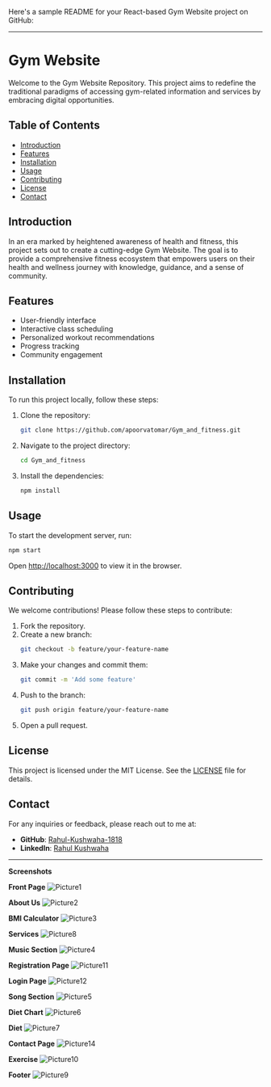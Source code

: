 Here's a sample README for your React-based Gym Website project on GitHub:

---

# Gym Website

Welcome to the Gym Website Repository. This project aims to redefine the traditional paradigms of accessing gym-related information and services by embracing digital opportunities.

## Table of Contents

- [Introduction](#introduction)
- [Features](#features)
- [Installation](#installation)
- [Usage](#usage)
- [Contributing](#contributing)
- [License](#license)
- [Contact](#contact)

## Introduction

In an era marked by heightened awareness of health and fitness, this project sets out to create a cutting-edge Gym Website. The goal is to provide a comprehensive fitness ecosystem that empowers users on their health and wellness journey with knowledge, guidance, and a sense of community.

## Features

- User-friendly interface
- Interactive class scheduling
- Personalized workout recommendations
- Progress tracking
- Community engagement

## Installation

To run this project locally, follow these steps:

1. Clone the repository:
   ```sh
   git clone https://github.com/apoorvatomar/Gym_and_fitness.git
   ```
2. Navigate to the project directory:
   ```sh
   cd Gym_and_fitness
   ```
3. Install the dependencies:
   ```sh
   npm install
   ```

## Usage

To start the development server, run:
```sh
npm start
```

Open [http://localhost:3000](http://localhost:3000) to view it in the browser.

## Contributing

We welcome contributions! Please follow these steps to contribute:

1. Fork the repository.
2. Create a new branch:
   ```sh
   git checkout -b feature/your-feature-name
   ```
3. Make your changes and commit them:
   ```sh
   git commit -m 'Add some feature'
   ```
4. Push to the branch:
   ```sh
   git push origin feature/your-feature-name
   ```
5. Open a pull request.

## License

This project is licensed under the MIT License. See the [LICENSE](LICENSE) file for details.

## Contact

For any inquiries or feedback, please reach out to me at:

- **GitHub**: [Rahul-Kushwaha-1818](https://github.com/Rahul-Kushwaha-1818/)
- **LinkedIn**: [Rahul Kushwaha](https://www.linkedin.com/in/rahul-kushwaha1818)

---

**Screenshots**

**Front Page**
![Picture1](https://github.com/Rahul-Kushwaha-1818/Gym-and-fitness/assets/174146333/d1b7f1fc-9309-46f5-90c1-a1d70fdf213e)


**About Us**
![Picture2](https://github.com/Rahul-Kushwaha-1818/Gym-and-fitness/assets/174146333/1872e5c8-a5c6-43eb-a19d-0e7b8548fabc)


**BMI Calculator**
![Picture3](https://github.com/Rahul-Kushwaha-1818/Gym-and-fitness/assets/174146333/05946e6b-48b2-4514-bb53-b66f653590fa)


**Services**
![Picture8](https://github.com/Rahul-Kushwaha-1818/Gym-and-fitness/assets/174146333/17b73b69-1836-4d10-9eae-ac0b316cde97)


**Music Section**
![Picture4](https://github.com/Rahul-Kushwaha-1818/Gym-and-fitness/assets/174146333/87092b21-aedd-4e9b-a9ed-ff909d93fb51)


**Registration Page**
![Picture11](https://github.com/Rahul-Kushwaha-1818/Gym-and-fitness/assets/174146333/3b787ead-1e38-4906-b722-e06d385a6310)


**Login Page**
![Picture12](https://github.com/Rahul-Kushwaha-1818/Gym-and-fitness/assets/174146333/114c1645-792e-4d2e-b16d-771c5749e34b)


**Song Section**
![Picture5](https://github.com/Rahul-Kushwaha-1818/Gym-and-fitness/assets/174146333/2613387f-7b58-4258-bd9a-abf8253e38b0)


**Diet Chart**
![Picture6](https://github.com/Rahul-Kushwaha-1818/Gym-and-fitness/assets/174146333/5fee9460-efa1-4e66-8846-b1ba25c54d3d)


**Diet**
![Picture7](https://github.com/Rahul-Kushwaha-1818/Gym-and-fitness/assets/174146333/6f9be49d-dff9-4731-ad12-5d1e1892a03f)


**Contact Page**
![Picture14](https://github.com/Rahul-Kushwaha-1818/Gym-and-fitness/assets/174146333/1d2037d9-e2d3-4eeb-a756-2462e530bdbc)


**Exercise**
![Picture10](https://github.com/Rahul-Kushwaha-1818/Gym-and-fitness/assets/174146333/dc654f30-eb2c-4fd5-a267-fb8848f254bb)


**Footer**
![Picture9](https://github.com/Rahul-Kushwaha-1818/Gym-and-fitness/assets/174146333/d01a50d6-a224-45c5-813d-03de6cf05f81)





